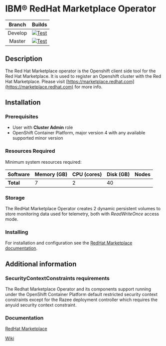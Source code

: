 # IBM&reg; RedHat Marketplace Operator

| Branch  |                                                                                                            Builds                                                                                                             |
| :-----: | :---------------------------------------------------------------------------------------------------------------------------------------------------------------------------------------------------------------------------: |
| Develop |        [![Test](https://github.com/redhat-marketplace/redhat-marketplace-operator/actions/workflows/test.yml/badge.svg)](https://github.com/redhat-marketplace/redhat-marketplace-operator/actions/workflows/test.yml)        |
| Master  | [![Test](https://github.com/redhat-marketplace/redhat-marketplace-operator/actions/workflows/test.yml/badge.svg?branch=master)](https://github.com/redhat-marketplace/redhat-marketplace-operator/actions/workflows/test.yml) |

## Description

The Red Hat Marketplace operator is the Openshift client side tool for the Red Hat Marketplace. It is used to register an Openshift cluster with the Red Hat Marketplace. Please visit [https://marketplace.redhat.com](https://marketplace.redhat.com) for more info.



## Installation

### Prerequisites
* User with **Cluster Admin** role
* OpenShift Container Platform, major version 4 with any available supported minor version

### Resources Required

Minimum system resources required:

| Software  | Memory (GB) | CPU (cores) | Disk (GB) | Nodes |
| --------- | ----------- | ----------- | --------- | ----- |
| **Total** |          7  |     2       | 40        |       |

### Storage

The RedHat Marketplace Operator creates 2 dynamic persistent volumes to store monitoring data used for telemetry, both with _ReadWriteOnce_ access mode.

### Installing

For installation and configuration see the [RedHat Marketplace documentation](https://marketplace.redhat.com/en-us/documentation/getting-started/).


## Additional information

### SecurityContextConstraints requirements

The Redhat Marketplace Operator and its components support running under the OpenShift Container Platform default restricted security context constraints except for the Razee deployment controller which requires the anyuid security context constraint.

### Documentation

[RedHat Marketplace](https://marketplace.redhat.com/en-us/documentation)

[Wiki](https://github.com/redhat-marketplace/redhat-marketplace-operator/wiki/Home)

